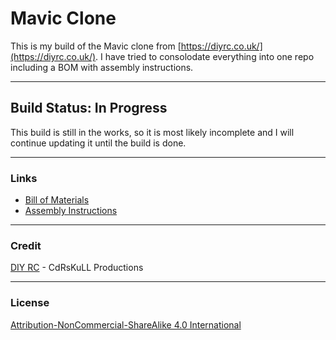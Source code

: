 # Mavic Clone
This is my build of the Mavic clone from [https://diyrc.co.uk/](https://diyrc.co.uk/).  I have tried to consolodate everything into one repo including a BOM with assembly instructions.

----------

## Build Status: In Progress
This build is still in the works, so it is most likely incomplete and I will continue updating it until the build is done.

----------

### Links
- [Bill of Materials](https://github.com/edwardteach42/3dp-mavic-clone/blob/master/BOM.md)
- [Assembly Instructions](https://github.com/edwardteach42/3dp-mavic-clone/blob/master/INSTRUCTIONS.md)

----------

### Credit
[DIY RC](https://diyrc.co.uk/) - CdRsKuLL Productions

----------

### License
[Attribution-NonCommercial-ShareAlike 4.0 International](https://github.com/edwardteach42/3dp-mavic-clone/blob/master/LICENSE.md)